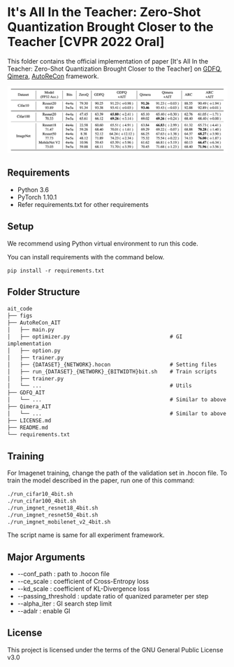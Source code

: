 # It's All In the Teacher: Zero-Shot Quantization Brought Closer to the Teacher [CVPR 2022 Oral]

This folder contains the official implementation of paper [It's All In the Teacher: Zero-Shot Quantization Brought Closer to the Teacher] on [GDFQ](https://arxiv.org/abs/2003.03603), [Qimera](https://arxiv.org/abs/2111.02625), [AutoReCon](https://arxiv.org/pdf/2105.12151.pdf) framework.

![AIT Performance comparison](figs/performance.png)

## Requirements

* Python 3.6
* PyTorch 1.10.1
* Refer requirements.txt for other requirements

## Setup

We recommend using Python virtual environment to run this code.

You can install requirements with the command below.

```setup
pip install -r requirements.txt
```

## Folder Structure

```
ait_code
├── figs
├── AutoReCon_AIT
│   ├── main.py
│   ├── optimizer.py                                # GI implementation
│   ├── option.py 
│   ├── trainer.py
│   ├── {DATASET}_{NETWORK}.hocon                   # Setting files
│   ├── run_{DATASET}_{NETWORK}_{BITWIDTH}bit.sh    # Train scripts
│   ├── trainer.py
│   └── ...                                         # Utils
├── GDFQ_AIT
│   └── ...                                         # Similar to above
├── Qimera_AIT
│   └── ...                                         # Similar to above
├── LICENSE.md
├── README.md
└── requirements.txt
```

## Training

For Imagenet training, change the path of the validation set in .hocon file.
To train the model described in the paper, run one of this command:

```train
./run_cifar10_4bit.sh
./run_cifar100_4bit.sh
./run_imgnet_resnet18_4bit.sh
./run_imgnet_resnet50_4bit.sh
./run_imgnet_mobilenet_v2_4bit.sh
```

The script name is same for all experiment framework.

## Major Arguments

* --conf_path : path to .hocon file
* --ce_scale  : coefficient of Cross-Entropy loss
* --kd_scale  : coefficient of KL-Divergence loss
* --passing_threshold : update ratio of quanized parameter per step
* --alpha_iter : GI search step limit
* --adalr : enable GI

## License

This project is licensed under the terms of the GNU General Public License v3.0
